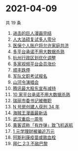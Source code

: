# 2021-04-09

共 19 条

<!-- BEGIN ZHIHUSEARCH -->
<!-- 最后更新时间 Fri Apr 09 2021 12:02:27 GMT+0800 (China Standard Time) -->
1. [进击的巨人漫画完结](https://www.zhihu.com/search?q=进击的巨人)
1. [人大法硕复试多人零分](https://www.zhihu.com/search?q=人大法硕)
1. [医保个人账户将允许家庭共济](https://www.zhihu.com/search?q=医保)
1. [多平台承诺不用大数据杀熟](https://www.zhihu.com/search?q=大数据杀熟)
1. [杭州行政区划优化调整](https://www.zhihu.com/search?q=杭州区划)
1. [多家视频平台会员涨价](https://www.zhihu.com/search?q=视频平台)
1. [顺丰跌停](https://www.zhihu.com/search?q=顺丰)
1. [军队文职考试报名](https://www.zhihu.com/search?q=军队文职)
1. [山河令演唱会](https://www.zhihu.com/search?q=山河令)
1. [腾讯最大股东宣布减持](https://www.zhihu.com/search?q=腾讯)
1. [10 家平台承诺不用大数据杀熟](https://www.zhihu.com/search?q=大数据杀熟)
1. [瑞丽市委书记被撤职](https://www.zhihu.com/search?q=瑞丽)
1. [N 号房创建人获刑 34 年](https://www.zhihu.com/search?q=韩国n号房)
1. [海贼王漫画最新话](https://www.zhihu.com/search?q=海贼王)
1. [武汉重启一周年](https://www.zhihu.com/search?q=武汉重启)
1. [乘客谎称「有炸弹」致飞机返航](https://www.zhihu.com/search?q=飞机有炸弹)
1. [1 元学理财被骗近万元](https://www.zhihu.com/search?q=1元学理财)
1. [阿斯利康疫苗或致血栓](https://www.zhihu.com/search?q=阿斯利康)
1. [拜仁 2:3 不敌巴黎](https://www.zhihu.com/search?q=拜仁)
<!-- END ZHIHUSEARCH -->
